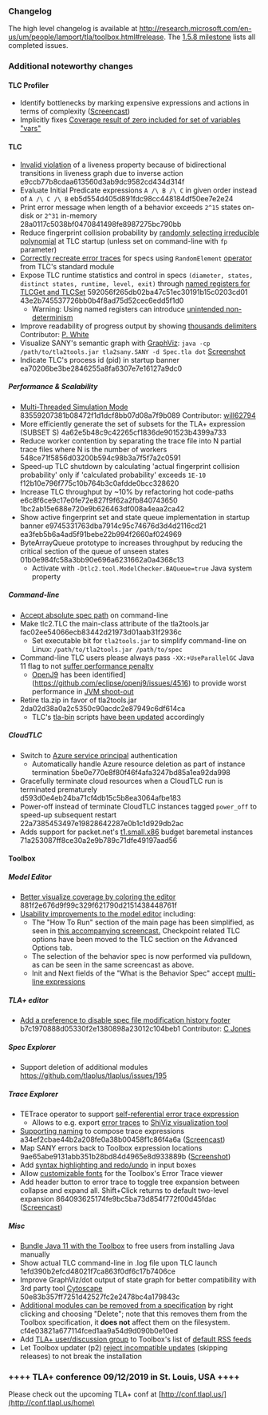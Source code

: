 ### Changelog
The high level changelog is available at http://research.microsoft.com/en-us/um/people/lamport/tla/toolbox.html#release. The [1.5.8 milestone](https://github.com/tlaplus/tlaplus/issues?q=is%3Aissue+milestone%3A1.5.8+is%3Aclosed) lists all completed issues.

### Additional noteworthy changes

#### TLC Profiler
* Identify bottlenecks by marking expensive expressions and actions in terms of complexity ([Screencast](https://raw.githubusercontent.com/tlaplus/tlaplus/master/general/docs/changelogs/screencasts/TLCProfiler.mp4))
* Implicitly fixes [Coverage result of zero included for set of variables "vars"](https://github.com/tlaplus/tlaplus/issues/152)

#### TLC
* [Invalid violation](https://github.com/tlaplus/tlaplus/issues/201) of a liveness property because of bidirectional transitions in liveness graph due to inverse action e9ccb77b8cdaa613560d3ab9dc9582cd434d314f
* Evaluate Initial Predicate expressions ```A /\ B /\ C``` in given order instead of ```A /\ C /\ B``` eb5d554d405d891fdc98cc448184df50ee7e2e24
* Print error message when length of a behavior exceeds ```2^15``` states on-disk or ```2^31``` in-memory 28a0117c5038bf0470841498fe8987275bc790bb
* Reduce fingerprint collision probability by [randomly selecting irreducible polynomial](https://github.com/tlaplus/tlaplus/issues/212) at TLC startup (unless set on command-line with ```fp``` parameter)
* [Correctly recreate error traces](https://github.com/tlaplus/tlaplus/issues/169) for specs using ```RandomElement``` [operator](https://github.com/tlaplus/tlaplus/blob/9dce6c7404552d70f728332c85aaa3af2aed719a/tlatools/src/tla2sany/StandardModules/TLC.tla#L80-L96) from TLC's standard module
* Expose TLC runtime statistics and control in specs ```(diameter, states, distinct states, runtime, level, exit)``` through [named registers for TLCGet and TLCSet](https://github.com/tlaplus/tlaplus/blob/9dce6c7404552d70f728332c85aaa3af2aed719a/tlatools/src/tlc2/module/TLC.java#L168-L212) 592056f265db02ba47c51ec30191b15c0203cd01 43e2b745537726bb0b4f8ad75d52cec6edd5f1d0
  * Warning: Using named registers can introduce [unintended non-determinism](https://github.com/tlaplus/tlaplus/issues/266)
* Improve readability of progress output by showing [thousands delimiters](https://github.com/tlaplus/tlaplus/pull/240) Contributor: [P. White](https://github.com/philipmw)
* Visualize SANY's semantic graph with [GraphViz](https://www.graphviz.org/): ```java -cp /path/to/tla2tools.jar tla2sany.SANY -d Spec.tla dot``` [Screenshot](https://raw.githubusercontent.com/tlaplus/tlaplus/master/general/docs/changelogs/screencasts/sany-semantic-graph.jpeg)
* Indicate TLC's process id (pid) in startup banner ea70206be3be2846255a8fa6307e7e16127a9dc0

##### Performance & Scalability
* [Multi-Threaded Simulation Mode](https://github.com/tlaplus/tlaplus/issues/147) 83559207381b08472f1d1dcf8bb07d08a7f9b089 Contributor: [will62794](https://github.com/will62794)
* More efficiently generate the set of subsets for the TLA+ expression (SUBSET S) 4a62e5b48c9c42265cf1836de901523b4399a733
* Reduce worker contention by separating the trace file into N partial trace files where N is the number of workers 548ce71f5856d03200b594c98b3a7f5f7a2c0591
* Speed-up TLC shutdown by calculating 'actual fingerprint collision probability' only if 'calculated probability' exceeds ```1E-10``` f12b10e796f775c10b764b3c0afdde0bcc328620
* Increase TLC throughput by ~10% by refactoring hot code-paths e6c8f6ce9c17e0fe72e827f9f62a2fb840743650 1bc2ab15e688e720e9b626463df008a4eaa2ca42
* Show active fingerprint set and state queue implementation in startup banner e9745331763dba7914c95c74676d3d4d2116cd21 ea3feb5b6a4ad5f91bebe22b994f2660af024969
* ByteArrayQueue prototype to increases throughput by reducing the critical section of the queue of unseen states 01b0e984fc58a3bb90e696a6231662a0a4368c13
  * Activate with ```-Dtlc2.tool.ModelChecker.BAQueue=true``` Java system property

##### Command-line
* [Accept absolute spec path](https://github.com/tlaplus/tlaplus/issues/24) on command-line
* Make tlc2.TLC the main-class attribute of the tla2tools.jar fac02ee54066ecb83442d21973d01aab31f2936c
  * Set executable bit for ```tla2tools.jar``` to simplify command-line on Linux: ```/path/to/tla2tools.jar /path/to/spec``` 
* Command-line TLC users please always pass ```-XX:+UseParallelGC``` Java 11 flag to not [suffer performance penalty](https://raw.githubusercontent.com/tlaplus/tlaplus/master/general/docs/changelogs/screencasts/Java11UseParallelGC.jpeg)
  * [OpenJ9](https://www.eclipse.org/openj9/) has been identified](https://github.com/eclipse/openj9/issues/4516) to provide worst performance in [JVM shoot-out](https://raw.githubusercontent.com/tlaplus/tlaplus/master/general/docs/changelogs/screencasts/JVMVendorComparison.jpeg)
* Retire tla.zip in favor of tla2tools.jar 2da02d38a0a2c5350c90acdc2e87949c6df614ca
  * TLC's [tla-bin](https://github.com/pmer/tla-bin) scripts [have been updated](https://github.com/pmer/tla-bin/issues/2) accordingly
 

##### CloudTLC
* Switch to [Azure service principal](https://tla.msr-inria.inria.fr/tlatoolbox/doc/cloudtlc/) authentication
  * Automatically handle Azure resource deletion as part of instance termination 5be0e770e8f80f46f4afa3247bd85a1ea92da998  
* Gracefully terminate cloud resources when a CloudTLC run is terminated prematurely d593d0e4eb24ba71cf4db15c5b8ea3064afbe183
* Power-off instead of terminate CloudTLC instances tagged ```power_off``` to speed-up subsequent restart 22a7385453497e19828642287e0b1c1d929db2ac
* Adds support for packet.net's [t1.small.x86](https://www.packet.com/cloud/servers/t1-small/) budget baremetal instances 71a253087ff8ce30a2e9b789c71dfe49197aad56

#### Toolbox

##### Model Editor
* [Better visualize coverage by coloring the editor](https://github.com/tlaplus/tlaplus/issues/60) 881f2e676d9f99c329f621790d2151438448761f
* [Usability improvements to the model editor](https://github.com/tlaplus/tlaplus/issues/49) including:
  * The "How To Run" section of the main page has been simplified, as seen in [this accompanying screencast.](https://raw.githubusercontent.com/tlaplus/tlaplus/master/general/docs/changelogs/screencasts/158_model_editor_1.gif) Checkpoint related TLC options have been moved to the TLC section on the Advanced Options tab.
  * The selection of the behavior spec is now performed via pulldown, as can be seen in the same screencast as above.
  * Init and Next fields of the "What is the Behavior Spec" accept [multi-line expressions](https://github.com/tlaplus/tlaplus/issues/168)

##### TLA+ editor
* [Add a preference to disable spec file modification history footer](https://github.com/tlaplus/tlaplus/issues/157) b7c1970888d05330f2e1380898a23012c104beb1 Contributor: [C Jones](https://github.com/porglezomp)

##### Spec Explorer
* Support deletion of additional modules https://github.com/tlaplus/tlaplus/issues/195

##### Trace Explorer
* TETrace operator to support [self-referential error trace expression](https://github.com/tlaplus/tlaplus/issues/267) 
  * Allows to e.g. export [error traces](https://raw.githubusercontent.com/tlaplus/tlaplus/master/general/docs/changelogs/screencasts/shiviz-visualization.jpeg) to [ShiViz visualization tool](https://bitbucket.org/bestchai/shiviz)
* [Supporting naming](https://github.com/tlaplus/tlaplus/issues/265) to compose trace expressions a34ef2cbae44b2a208fe0a38b00458f1c86f4a6a ([Screencast](https://raw.githubusercontent.com/tlaplus/tlaplus/master/general/docs/changelogs/screencasts/55184925-88734500-5150-11e9-9c1b-35a91757c21b.gif))
* Map SANY errors back to Toolbox expression locations 9ae65abe9131abb351b28bd84d4965e8d933889b ([Screenshot](https://raw.githubusercontent.com/tlaplus/tlaplus/master/general/docs/changelogs/screencasts/SanyLocation2TraceExplorerLocation.png))
* Add [syntax highlighting and redo/undo](https://github.com/tlaplus/tlaplus/issues/264) in input boxes 
* Allow [customizable fonts](https://github.com/tlaplus/tlaplus/issues/162) for the Toolbox's Error Trace viewer
* Add header button to error trace to toggle tree expansion between collapse and expand all. Shift+Click returns to default two-level expansion 864093625174fe9bc5ba73d854f772f00d45fdac ([Screencast](https://raw.githubusercontent.com/tlaplus/tlaplus/master/general/docs/changelogs/screencasts/52dfa170dc119e5d036eb8df2e30d673240149eb.gif))

##### Misc
* [Bundle Java 11 with the Toolbox](https://github.com/tlaplus/tlaplus/issues/176) to free users from installing Java manually
* Show actual TLC command-line in .log file upon TLC launch 1efd390b2efcd48021f7ca863f0df6c17b7406ce
* Improve GraphViz/dot output of state graph for better compatibility with 3rd party tool [Cytoscape](http://www.cytoscape.org/) 50e83b357ff7251d42527fc2e2478bc4a179843c
* [Additional modules can be removed from a specification](https://github.com/tlaplus/tlaplus/issues/195) by right clicking and choosing "Delete"; note that this removes them from the Toolbox specification, it **does not** affect them on the filesystem. cf4e03821a677114fced1aa9a54d9d090b0e10ed
* Add [TLA+ user/discussion group](http://discuss.tlapl.us/) to Toolbox's list of [default RSS feeds](https://github.com/tlaplus/tlaplus/issues/233)
* Let Toolbox updater (p2) [reject incompatible updates](https://github.com/tlaplus/tlaplus/issues/252) (skipping releases) to not break the installation

### ++++ TLA+ conference 09/12/2019 in St. Louis, USA ++++
Please check out the upcoming TLA+ conf at [http://conf.tlapl.us/](http://conf.tlapl.us/home)
